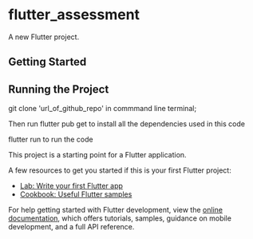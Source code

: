 # flutter_assessment

A new Flutter project.

## Getting Started

## Running the Project

git clone 'url_of_github_repo' in commmand line terminal;

Then run flutter pub get to install all the dependencies used in this code

flutter run to run the code

This project is a starting point for a Flutter application.

A few resources to get you started if this is your first Flutter project:

- [Lab: Write your first Flutter app](https://docs.flutter.dev/get-started/codelab)
- [Cookbook: Useful Flutter samples](https://docs.flutter.dev/cookbook)

For help getting started with Flutter development, view the
[online documentation](https://docs.flutter.dev/), which offers tutorials,
samples, guidance on mobile development, and a full API reference.
